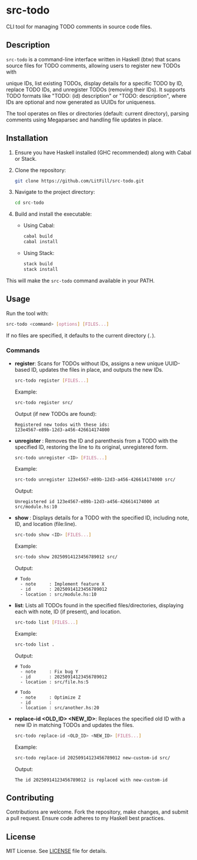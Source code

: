 # src-todo

CLI tool for managing TODO comments in source code files.

## Description

`src-todo` is a command-line interface written in Haskell (btw) that scans
source files for TODO comments, allowing users to register new TODOs with

unique IDs, list existing TODOs, display details for a specific TODO by ID, replace TODO IDs, and unregister TODOs (removing their IDs). It supports TODO formats like "TODO: (id) description" or "TODO: description", where IDs are optional and now generated as UUIDs for uniqueness.

The tool operates on files or directories (default: current directory), parsing
comments using Megaparsec and handling file updates in place.

## Installation

1. Ensure you have Haskell installed (GHC recommended) along with Cabal or Stack.

2. Clone the repository:

   ```sh
   git clone https://github.com/LitFill/src-todo.git
   ```

3. Navigate to the project directory:

   ```sh
   cd src-todo
   ```

4. Build and install the executable:
   - Using Cabal:

     ```sh
     cabal build
     cabal install
     ```

   - Using Stack:

     ```sh
     stack build
     stack install
     ```

This will make the `src-todo` command available in your PATH.

## Usage

Run the tool with:

```sh
src-todo <command> [options] [FILES...]
```

If no files are specified, it defaults to the current directory (`.`).

### Commands


- **register**: Scans for TODOs without IDs, assigns a new unique UUID-based ID,
  updates the files in place, and outputs the new IDs.

  ```sh
  src-todo register [FILES...]
  ```

  Example:

  ```sh
  src-todo register src/
  ```

  Output (if new TODOs are found):

  ```
  Registered new todos with these ids:
  123e4567-e89b-12d3-a456-426614174000
  ```

- **unregister <ID>**: Removes the ID and parenthesis from a TODO with the specified ID, restoring the line to its original, unregistered form.

  ```sh
  src-todo unregister <ID> [FILES...]
  ```

  Example:

  ```sh
  src-todo unregister 123e4567-e89b-12d3-a456-426614174000 src/
  ```

  Output:

  ```
  Unregistered id 123e4567-e89b-12d3-a456-426614174000 at src/module.hs:10
  ```

- **show <ID>**: Displays details for a TODO with the specified ID, including
  note, ID, and location (file:line).

  ```sh
  src-todo show <ID> [FILES...]
  ```

  Example:

  ```sh
  src-todo show 20250914123456789012 src/
  ```

  Output:

  ```
  # Todo
    - note     : Implement feature X
    - id       : 20250914123456789012
    - location : src/module.hs:10
  ```

- **list**: Lists all TODOs found in the specified files/directories,
  displaying each with note, ID (if present), and location.

  ```sh
  src-todo list [FILES...]
  ```

  Example:

  ```sh
  src-todo list .
  ```

  Output:

  ```
  # Todo
    - note     : Fix bug Y
    - id       : 20250914123456789012
    - location : src/file.hs:5

  # Todo
    - note     : Optimize Z
    - id       :
    - location : src/another.hs:20
  ```

- **replace-id <OLD_ID> <NEW_ID>**: Replaces the specified old ID with a new ID
  in matching TODOs and updates the files.

  ```sh
  src-todo replace-id <OLD_ID> <NEW_ID> [FILES...]
  ```

  Example:

  ```sh
  src-todo replace-id 20250914123456789012 new-custom-id src/
  ```

  Output:

  ```
  The id 20250914123456789012 is replaced with new-custom-id
  ```

## Contributing

Contributions are welcome. Fork the repository, make changes, and submit a pull
request. Ensure code adheres to my Haskell best practices.

## License

MIT License. See [LICENSE](LICENSE) file for details.


